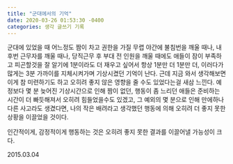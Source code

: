 ```yaml
---
title: "군대에서의 기억"
date: 2020-03-26 01:53:30 -0400
categories: 생각 글쓰기 기록
---
```


군대에 있었을 때 어느정도 짬이 차고 권한을 가질 무렵
야간에 불침번을 깨울 때나, 내 후번 근무자를 깨울 때나, 당직근무 후 부대 전 인원을 깨울 때에도
애들이 잠이 부족하고 피곤할것을 잘 알기에
1분이라도 더 재우고 싶어서 항상 1분만 더 1분만 더, 이러다가 많게는 3분 가까이를 지체시켜가며 기상시켰던 기억이 난다.
근데 지금 와서 생각해보면 이게 참 미련하기도 하고 오히려 좋지 않은 영향을 줄 수도 있었다는걸 새삼 느낀다.
예정보다 몇 분 늦어진 기상시간으로 인해 짬이 없던, 행동이 좀 느리던 애들은 준비하는 시간이 더 빠듯해져서 오히려 힘들었을수도 있겠고, 그 예외의 몇 분으로 인해 만에하나 다른 사고라도 생겼다면, 나의 작은 배려라고 생각했던 행동에 의해 오히려 더 좋지 못한 상황을 이끌었을 것이다.

인간적이게, 감정적이게 행동하는 것은 오히려 좋지 못한 결과를 이끌어낼 가능성이 크다.

2015.03.04
